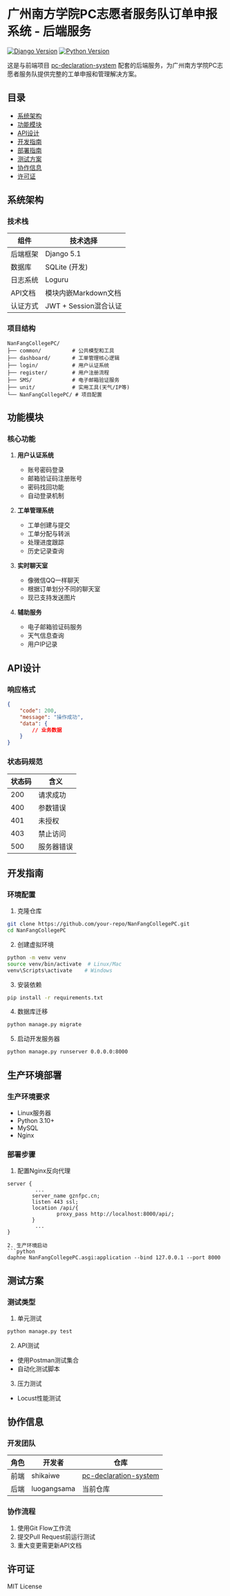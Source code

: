 
# 广州南方学院PC志愿者服务队订单申报系统 - 后端服务

[![Django Version](https://img.shields.io/badge/Django-5.1-green)](https://www.djangoproject.com/)
[![Python Version](https://img.shields.io/badge/Python-3.10+-blue)](https://www.python.org/)

这是与前端项目 [pc-declaration-system](https://github.com/shikaiwe/pc-declaration-system) 配套的后端服务，为广州南方学院PC志愿者服务队提供完整的工单申报和管理解决方案。

## 目录
- [系统架构](#系统架构)
- [功能模块](#功能模块)
- [API设计](#api设计)
- [开发指南](#开发指南)
- [部署指南](#部署指南)
- [测试方案](#测试方案)
- [协作信息](#协作信息)
- [许可证](#许可证)

## 系统架构

### 技术栈
| 组件 | 技术选择 |
|------|----------|
| 后端框架 | Django 5.1 |
| 数据库 | SQLite (开发) |
| 日志系统 | Loguru |
| API文档 | 模块内嵌Markdown文档 |
| 认证方式 | JWT + Session混合认证 |

### 项目结构
```
NanFangCollegePC/
├── common/          # 公共模型和工具
├── dashboard/       # 工单管理核心逻辑
├── login/           # 用户认证系统
├── register/        # 用户注册流程
├── SMS/             # 电子邮箱验证服务
├── unit/            # 实用工具(天气/IP等)
└── NanFangCollegePC/ # 项目配置
```

## 功能模块

### 核心功能
1. **用户认证系统**
   - 账号密码登录
   - 邮箱验证码注册账号
   - 密码找回功能
   - 自动登录机制

2. **工单管理系统**
   - 工单创建与提交
   - 工单分配与转派
   - 处理进度跟踪
   - 历史记录查询

3. **实时聊天室**
   - 像微信QQ一样聊天
   - 根据订单划分不同的聊天室
   - 现已支持发送图片

4. **辅助服务**
   - 电子邮箱验证码服务
   - 天气信息查询
   - 用户IP记录

## API设计

### 响应格式
```json
{
    "code": 200,
    "message": "操作成功",
    "data": {
        // 业务数据
    }
}
```

### 状态码规范
| 状态码 | 含义 |
|--------|------|
| 200 | 请求成功 |
| 400 | 参数错误 |
| 401 | 未授权 |
| 403 | 禁止访问 |
| 500 | 服务器错误 |

## 开发指南

### 环境配置
1. 克隆仓库
```bash
git clone https://github.com/your-repo/NanFangCollegePC.git
cd NanFangCollegePC
```

2. 创建虚拟环境
```bash
python -m venv venv
source venv/bin/activate  # Linux/Mac
venv\Scripts\activate    # Windows
```

3. 安装依赖
```bash
pip install -r requirements.txt
```

4. 数据库迁移
```bash
python manage.py migrate
```

5. 启动开发服务器
```bash
python manage.py runserver 0.0.0.0:8000
```



## 生产环境部署

### 生产环境要求
- Linux服务器
- Python 3.10+
- MySQL
- Nginx

### 部署步骤
1. 配置Nginx反向代理
```nginx
server {
         ...
        server_name gznfpc.cn;
        listen 443 ssl;
        location /api/{
                proxy_pass http://localhost:8000/api/;
        }
         ...
}
```

```
2. 生产环境启动
```python
daphne NanFangCollegePC.asgi:application --bind 127.0.0.1 --port 8000
```

## 测试方案

### 测试类型
1. 单元测试
```bash
python manage.py test
```

2. API测试
- 使用Postman测试集合
- 自动化测试脚本

3. 压力测试
- Locust性能测试

## 协作信息

### 开发团队
| 角色 | 开发者 | 仓库 |
|------|--------|------|
| 前端 | shikaiwe | [pc-declaration-system](https://github.com/shikaiwe/pc-declaration-system) |
| 后端 | luogangsama | 当前仓库 |

### 协作流程
1. 使用Git Flow工作流
2. 提交Pull Request前运行测试
3. 重大变更需更新API文档

## 许可证
MIT License
